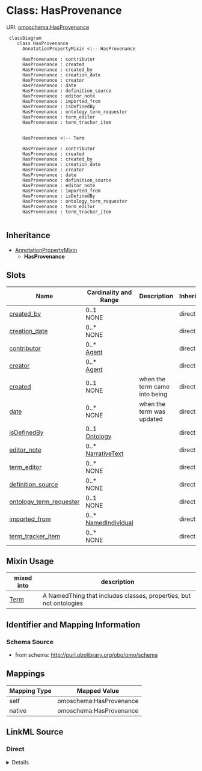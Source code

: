 # Class: HasProvenance



URI: [omoschema:HasProvenance](http://purl.obolibrary.org/obo/omo/schema/HasProvenance)


```{mermaid}
 classDiagram
    class HasProvenance
      AnnotationPropertyMixin <|-- HasProvenance
      
      HasProvenance : contributor
      HasProvenance : created
      HasProvenance : created_by
      HasProvenance : creation_date
      HasProvenance : creator
      HasProvenance : date
      HasProvenance : definition_source
      HasProvenance : editor_note
      HasProvenance : imported_from
      HasProvenance : isDefinedBy
      HasProvenance : ontology_term_requester
      HasProvenance : term_editor
      HasProvenance : term_tracker_item
      

      HasProvenance <|-- Term
      
      HasProvenance : contributor
      HasProvenance : created
      HasProvenance : created_by
      HasProvenance : creation_date
      HasProvenance : creator
      HasProvenance : date
      HasProvenance : definition_source
      HasProvenance : editor_note
      HasProvenance : imported_from
      HasProvenance : isDefinedBy
      HasProvenance : ontology_term_requester
      HasProvenance : term_editor
      HasProvenance : term_tracker_item
      
```




## Inheritance
* [AnnotationPropertyMixin](AnnotationPropertyMixin.md)
    * **HasProvenance**



## Slots

| Name | Cardinality and Range | Description | Inheritance |
| ---  | --- | --- | --- |
| [created_by](created_by.md) | 0..1 <br/> NONE |  | direct |
| [creation_date](creation_date.md) | 0..* <br/> NONE |  | direct |
| [contributor](contributor.md) | 0..* <br/> [Agent](Agent.md) |  | direct |
| [creator](creator.md) | 0..* <br/> [Agent](Agent.md) |  | direct |
| [created](created.md) | 0..1 <br/> NONE | when the term came into being | direct |
| [date](date.md) | 0..* <br/> NONE | when the term was updated | direct |
| [isDefinedBy](isDefinedBy.md) | 0..1 <br/> [Ontology](Ontology.md) |  | direct |
| [editor_note](editor_note.md) | 0..* <br/> [NarrativeText](NarrativeText.md) |  | direct |
| [term_editor](term_editor.md) | 0..* <br/> NONE |  | direct |
| [definition_source](definition_source.md) | 0..* <br/> NONE |  | direct |
| [ontology_term_requester](ontology_term_requester.md) | 0..1 <br/> NONE |  | direct |
| [imported_from](imported_from.md) | 0..* <br/> [NamedIndividual](NamedIndividual.md) |  | direct |
| [term_tracker_item](term_tracker_item.md) | 0..* <br/> NONE |  | direct |

## Mixin Usage

| mixed into | description |
| --- | --- |
| [Term](Term.md) | A NamedThing that includes classes, properties, but not ontologies |








## Identifier and Mapping Information







### Schema Source


* from schema: http://purl.obolibrary.org/obo/omo/schema





## Mappings

| Mapping Type | Mapped Value |
| ---  | ---  |
| self | omoschema:HasProvenance |
| native | omoschema:HasProvenance |


## LinkML Source

<!-- TODO: investigate https://stackoverflow.com/questions/37606292/how-to-create-tabbed-code-blocks-in-mkdocs-or-sphinx -->

### Direct

<details>
```yaml
name: HasProvenance
from_schema: http://purl.obolibrary.org/obo/omo/schema
rank: 1000
is_a: AnnotationPropertyMixin
mixin: true
slots:
- created_by
- creation_date
- contributor
- creator
- created
- date
- isDefinedBy
- editor_note
- term_editor
- definition_source
- ontology_term_requester
- imported_from
- term_tracker_item

```
</details>

### Induced

<details>
```yaml
name: HasProvenance
from_schema: http://purl.obolibrary.org/obo/omo/schema
rank: 1000
is_a: AnnotationPropertyMixin
mixin: true
attributes:
  created_by:
    name: created_by
    deprecated: proposed obsoleted by OMO group 2022-04-12
    from_schema: http://purl.obolibrary.org/obo/omo/schema
    deprecated_element_has_exact_replacement: creator
    rank: 1000
    is_a: provenance_property
    slot_uri: oio:created_by
    alias: created_by
    owner: HasProvenance
    domain_of:
    - HasProvenance
    - Axiom
    range: string
  creation_date:
    name: creation_date
    deprecated: proposed obsoleted by OMO group 2022-04-12
    todos:
    - restrict range
    from_schema: http://purl.obolibrary.org/obo/omo/schema
    deprecated_element_has_exact_replacement: created
    rank: 1000
    is_a: provenance_property
    slot_uri: oio:creation_date
    multivalued: true
    alias: creation_date
    owner: HasProvenance
    domain_of:
    - HasProvenance
    range: string
  contributor:
    name: contributor
    from_schema: http://purl.obolibrary.org/obo/omo/schema
    close_mappings:
    - prov:wasAttributedTo
    rank: 1000
    is_a: provenance_property
    slot_uri: dcterms:contributor
    multivalued: true
    alias: contributor
    owner: HasProvenance
    domain_of:
    - HasProvenance
    range: Agent
    structured_pattern:
      syntax: '{orcid_regex}'
      interpolated: true
      partial_match: false
  creator:
    name: creator
    from_schema: http://purl.obolibrary.org/obo/omo/schema
    close_mappings:
    - prov:wasAttributedTo
    rank: 1000
    is_a: provenance_property
    slot_uri: dcterms:creator
    multivalued: true
    alias: creator
    owner: HasProvenance
    domain_of:
    - HasProvenance
    - Ontology
    range: Agent
    structured_pattern:
      syntax: '{orcid_regex}'
      interpolated: true
      partial_match: false
  created:
    name: created
    description: when the term came into being
    from_schema: http://purl.obolibrary.org/obo/omo/schema
    close_mappings:
    - pav:createdOn
    rank: 1000
    is_a: provenance_property
    slot_uri: dcterms:created
    multivalued: false
    alias: created
    owner: HasProvenance
    domain_of:
    - HasProvenance
    - Ontology
    range: string
  date:
    name: date
    description: when the term was updated
    from_schema: http://purl.obolibrary.org/obo/omo/schema
    close_mappings:
    - pav:authoredOn
    rank: 1000
    is_a: provenance_property
    slot_uri: dcterms:date
    multivalued: true
    alias: date
    owner: HasProvenance
    domain_of:
    - HasProvenance
    range: string
  isDefinedBy:
    name: isDefinedBy
    from_schema: http://purl.obolibrary.org/obo/omo/schema
    close_mappings:
    - pav:importedFrom
    - dcterms:publisher
    rank: 1000
    slot_uri: rdfs:isDefinedBy
    alias: isDefinedBy
    owner: HasProvenance
    domain_of:
    - HasProvenance
    range: Ontology
  editor_note:
    name: editor_note
    from_schema: http://purl.obolibrary.org/obo/omo/schema
    rank: 1000
    is_a: provenance_property
    slot_uri: IAO:0000116
    multivalued: true
    alias: editor_note
    owner: HasProvenance
    domain_of:
    - HasProvenance
    range: narrative text
  term_editor:
    name: term_editor
    from_schema: http://purl.obolibrary.org/obo/omo/schema
    rank: 1000
    is_a: provenance_property
    slot_uri: IAO:0000117
    multivalued: true
    alias: term_editor
    owner: HasProvenance
    domain_of:
    - HasProvenance
    range: string
  definition_source:
    name: definition_source
    todos:
    - restrict range
    in_subset:
    - obi permitted profile
    from_schema: http://purl.obolibrary.org/obo/omo/schema
    rank: 1000
    is_a: provenance_property
    slot_uri: IAO:0000119
    multivalued: true
    alias: definition_source
    owner: HasProvenance
    domain_of:
    - HasProvenance
    range: string
  ontology_term_requester:
    name: ontology_term_requester
    from_schema: http://purl.obolibrary.org/obo/omo/schema
    rank: 1000
    is_a: provenance_property
    slot_uri: IAO:0000234
    alias: ontology_term_requester
    owner: HasProvenance
    domain_of:
    - HasProvenance
    range: string
  imported_from:
    name: imported_from
    from_schema: http://purl.obolibrary.org/obo/omo/schema
    rank: 1000
    is_a: provenance_property
    slot_uri: IAO:0000412
    multivalued: true
    alias: imported_from
    owner: HasProvenance
    domain_of:
    - HasProvenance
    range: NamedIndividual
  term_tracker_item:
    name: term_tracker_item
    todos:
    - restrict range
    from_schema: http://purl.obolibrary.org/obo/omo/schema
    rank: 1000
    is_a: provenance_property
    slot_uri: IAO:0000233
    multivalued: true
    alias: term_tracker_item
    owner: HasProvenance
    domain_of:
    - HasProvenance
    range: string

```
</details>